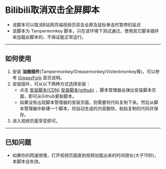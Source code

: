 # Bilibili取消双击全屏脚本
+ 该脚本可以取消B站网页端视频页双击全屏及鼠标单击时暂停的延迟
+ 该脚本为 Tampermonkey 脚本，只在该环境下测试通过，使用其它脚本插件来加载此脚本的，不保证能正常运行。
----------------------------------

## 如何使用

1. 安装 **油猴插件**(Tampermonkey/Greasemonkey/Violentmonkey等)，可以参考 [GreasyFork](https://greasyfork.org/zh-CN) 首页说明。
2. 安装插件，可从以下两种方式选择安装：
   + 点击 [安装脚本(CDN)](https://cdn.jsdelivr.net/gh/exdrcw/CancelBilibiliDoubleClick/installer.github.user.js) [安装脚本(github)](https://github.com/exdrcw/CancelBilibiliDoubleClick/raw/main/installer.github.user.js)  ，脚本管理器会弹出安装脚本页面，即可从Github更新脚本。
   + 如果没有出现脚本管理器的安装页面，则需要将代码复制下来。然后从脚本管理器中新建一个脚本，将自动生成的内容删除，粘贴复制的代码并保存。
3. 进入视频页面享受即可。
----------------------------------

## 已知问题

+ 如果你的网速很慢，打开视频页面直到视频加载出来的时间很长(大于15秒)，本脚本会失效。
